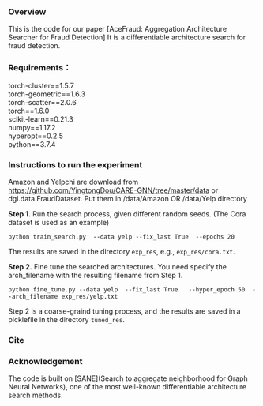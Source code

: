 

### Overview
This is the code for our paper [AceFraud: Aggregation Architecture Searcher for Fraud Detection]
It is a differentiable architecture search for fraud detection.

### Requirements：
torch-cluster==1.5.7  
torch-geometric==1.6.3  
torch-scatter==2.0.6  
torch==1.6.0  
scikit-learn==0.21.3  
numpy==1.17.2  
hyperopt==0.2.5  
python==3.7.4

### Instructions to run the experiment
Amazon and Yelpchi are download from https://github.com/YingtongDou/CARE-GNN/tree/master/data or dgl.data.FraudDataset.
Put them in /data/Amazon OR  /data/Yelp directory 


**Step 1.** Run the search process, given different random seeds.
(The Cora dataset is used as an example)
```
python train_search.py  --data yelp --fix_last True  --epochs 20
```
The results are saved in the directory `exp_res`, e.g., `exp_res/cora.txt`.

**Step 2.** Fine tune the searched architectures. You need specify the arch_filename with the resulting filename from Step 1.
```
python fine_tune.py --data yelp  --fix_last True   --hyper_epoch 50  --arch_filename exp_res/yelp.txt   
```
Step 2 is a coarse-graind tuning process, and the results are saved in a picklefile in the directory `tuned_res`.

### Cite

### Acknowledgement
The code is built on [SANE](Search to aggregate neighborhood for Graph Neural Networks), one of the most well-known differentiable architecture search methods.
